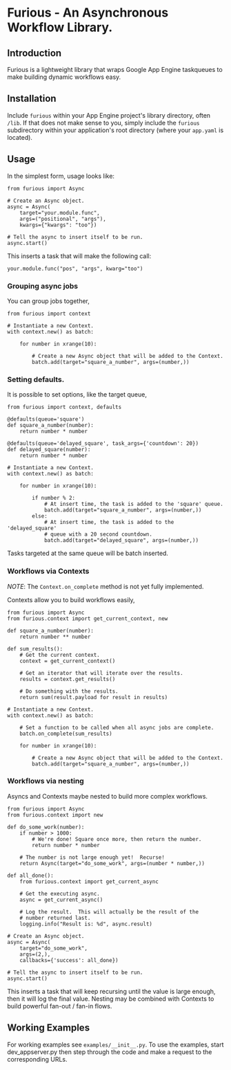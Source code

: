 Furious - An Asynchronous Workflow Library.
===========================================

Introduction
------------

Furious is a lightweight library that wraps Google App Engine taskqueues to
make building dynamic workflows easy.


Installation
------------

Include `furious` within your App Engine project's library directory, often
`/lib`.  If that does not make sense to you, simply include the `furious`
subdirectory within your application's root directory (where your `app.yaml`
is located).

Usage
-----

In the simplest form, usage looks like:

    from furious import Async

    # Create an Async object.
    async = Async(
        target="your.module.func",
        args=("positional", "args"),
        kwargs={"kwargs": "too"})

    # Tell the async to insert itself to be run.
    async.start()

This inserts a task that will make the following call:

    your.module.func("pos", "args", kwarg="too")


### Grouping async jobs

You can group jobs together,

    from furious import context

    # Instantiate a new Context.
    with context.new() as batch:

        for number in xrange(10):

            # Create a new Async object that will be added to the Context.
            batch.add(target="square_a_number", args=(number,))


### Setting defaults.

It is possible to set options, like the target queue,

    from furious import context, defaults

    @defaults(queue='square')
    def square_a_number(number):
        return number * number

    @defaults(queue='delayed_square', task_args={'countdown': 20})
    def delayed_square(number):
        return number * number

    # Instantiate a new Context.
    with context.new() as batch:

        for number in xrange(10):

            if number % 2:
                # At insert time, the task is added to the 'square' queue.
                batch.add(target="square_a_number", args=(number,))
            else:
                # At insert time, the task is added to the 'delayed_square'
                # queue with a 20 second countdown.
                batch.add(target="delayed_square", args=(number,))


Tasks targeted at the same queue will be batch inserted.


### Workflows via Contexts

*NOTE*: The `Context.on_complete` method is not yet fully implemented.

Contexts allow you to build workflows easily,

    from furious import Async
    from furious.context import get_current_context, new

    def square_a_number(number):
        return number ** number

    def sum_results():
        # Get the current context.
        context = get_current_context()

        # Get an iterator that will iterate over the results.
        results = context.get_results()

        # Do something with the results.
        return sum(result.payload for result in results)

    # Instantiate a new Context.
    with context.new() as batch:

        # Set a function to be called when all async jobs are complete.
        batch.on_complete(sum_results)

        for number in xrange(10):

            # Create a new Async object that will be added to the Context.
            batch.add(target="square_a_number", args=(number,))


### Workflows via nesting

Asyncs and Contexts maybe nested to build more complex workflows.

    from furious import Async
    from furious.context import new

    def do_some_work(number):
        if number > 1000:
            # We're done! Square once more, then return the number.
            return number * number

        # The number is not large enough yet!  Recurse!
        return Async(target="do_some_work", args=(number * number,))

    def all_done():
        from furious.context import get_current_async

        # Get the executing async.
        async = get_current_async()

        # Log the result.  This will actually be the result of the
        # number returned last.
        logging.info("Result is: %d", async.result)

    # Create an Async object.
    async = Async(
        target="do_some_work",
        args=(2,),
        callbacks={'success': all_done})

    # Tell the async to insert itself to be run.
    async.start()

This inserts a task that will keep recursing until the value is large enough,
then it will log the final value.  Nesting may be combined with Contexts to
build powerful fan-out / fan-in flows.



Working Examples
-----

For working examples see `examples/__init__.py`.  To use the examples, start
dev_appserver.py then step through the code and make a request to the
corresponding URLs.

